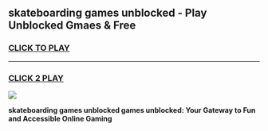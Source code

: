 
## skateboarding games unblocked - Play Unblocked Gmaes & Free
<h3>
<a href="https://news.freeplayer.one?title=skateboarding_games_unblocked&ref=16F">CLICK TO PLAY</a></h3>
<hr>

<h3>
<a href="https://news.freeplayer.one?title=skateboarding_games_unblocked&ref=16F">CLICK 2 PLAY</a>
  
</h3>

<a href="https://news.freeplayer.one?title=skateboarding_games_unblocked&ref=16F/"><img src="https://clearcache.store/games.png"></a>


**skateboarding games unblocked games unblocked: Your Gateway to Fun and Accessible Online Gaming**
